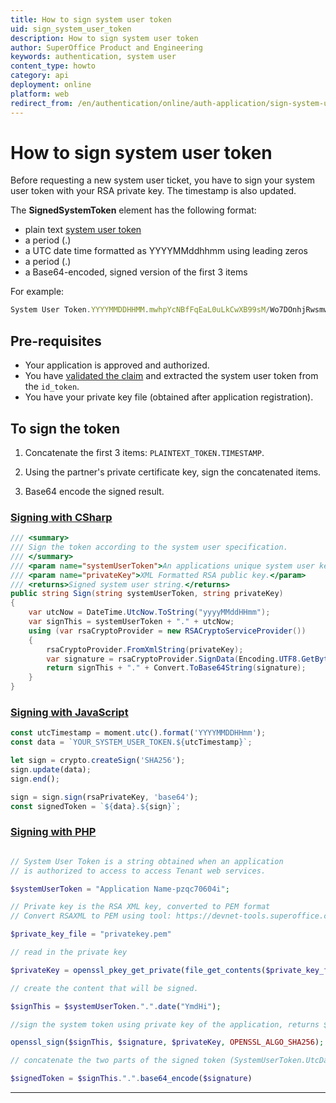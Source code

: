 ```yaml
---
title: How to sign system user token
uid: sign_system_user_token
description: How to sign system user token
author: SuperOffice Product and Engineering
keywords: authentication, system user
content_type: howto
category: api
deployment: online
platform: web
redirect_from: /en/authentication/online/auth-application/sign-system-user-token
---
```


<!-- markdownlint-disable-file MD051 -->
# How to sign system user token

Before requesting a new system user ticket, you have to sign your system user token with your RSA private key. The timestamp is also updated.

The **SignedSystemToken** element has the following format:

* plain text [system user token][1]
* a period (.)
* a UTC date time formatted as YYYYMMddhhmm using leading zeros
* a period (.)
* a Base64-encoded, signed version of the first 3 items

For example:

```javascript
System User Token.YYYYMMDDHHMM.mwhpYcNBfFqEaL0uLkCwXB99sM/Wo7DOnhjRwsmwNAd2EmBM1z+Co=
```

## Pre-requisites

* Your application is approved and authorized.
* You have [validated the claim][2] and extracted the system user token from the `id_token`.
* You have your private key file (obtained after application registration).

## To sign the token

1. Concatenate the first 3 items: `PLAINTEXT_TOKEN.TIMESTAMP`.

2. Using the partner's private certificate key, sign the concatenated items.

3. Base64 encode the signed result.

### [Signing with CSharp](#tab/sign-cs)

```csharp
/// <summary>
/// Sign the token according to the system user specification.                  
/// </summary>
/// <param name="systemUserToken">An applications unique system user key for a tenant.</param>
/// <param name="privateKey">XML Formatted RSA public key.</param>
/// <returns>Signed system user string.</returns>
public string Sign(string systemUserToken, string privateKey)
{
    var utcNow = DateTime.UtcNow.ToString("yyyyMMddHHmm");
    var signThis = systemUserToken + "." + utcNow;
    using (var rsaCryptoProvider = new RSACryptoServiceProvider())
    {
        rsaCryptoProvider.FromXmlString(privateKey);
        var signature = rsaCryptoProvider.SignData(Encoding.UTF8.GetBytes(signThis), "SHA256");
        return signThis + "." + Convert.ToBase64String(signature);
    }
}
```

### [Signing with JavaScript](#tab/sign-js)

```javascript
const utcTimestamp = moment.utc().format('YYYYMMDDHHmm');
const data = `YOUR_SYSTEM_USER_TOKEN.${utcTimestamp}`;

let sign = crypto.createSign('SHA256');
sign.update(data);
sign.end();

sign = sign.sign(rsaPrivateKey, 'base64');
const signedToken = `${data}.${sign}`;
```

### [Signing with PHP](#tab/sign-php)

```php

// System User Token is a string obtained when an application 
// is authorized to access to access Tenant web services.

$systemUserToken = "Application Name-pzqc70604i";

// Private key is the RSA XML key, converted to PEM format
// Convert RSAXML to PEM using tool: https://devnet-tools.superoffice.com/rsa

$private_key_file = "privatekey.pem"

// read in the private key

$privateKey = openssl_pkey_get_private(file_get_contents($private_key_file), "PASSWORD");

// create the content that will be signed.

$signThis = $systemUserToken.".".date("YmdHi");

//sign the system token using private key of the application, returns $signature

openssl_sign($signThis, $signature, $privateKey, OPENSSL_ALGO_SHA256);

// concatenate the two parts of the signed token (SystemUserToken.UtcDate.Base64EncodedSignature)

$signedToken = $signThis.".".base64_encode($signature)

```

***

<!-- Referenced links -->
[1]: index.md
[2]: ../validate-security-tokens.md
